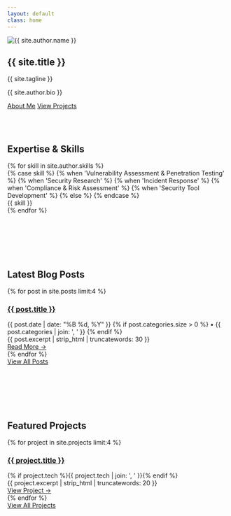 ```yaml
---
layout: default
class: home
---
```


<section class="hero">
  <div class="hero-content">
    <img src="{{ '/images/profile.svg' | prepend: site.baseurl }}" alt="{{ site.author.name }}" class="hero-image">
    <h1 class="hero-title">{{ site.title }}</h1>
    <p class="hero-tagline">{{ site.tagline }}</p>
    <p class="hero-description">{{ site.author.bio }}</p>
    <div class="hero-buttons">
      <a href="{{ '/about/' | prepend: site.baseurl }}" class="btn btn-primary">About Me</a>
      <a href="{{ '/projects/' | prepend: site.baseurl }}" class="btn btn-secondary">View Projects</a>
    </div>
  </div>
</section>

<section class="wrapper">
  <div style="padding: 3rem 0;">
    <h2 class="text-center mb-4">Expertise & Skills</h2>
    <div class="skills-grid">
      {% for skill in site.author.skills %}
      <div class="skill-item">
        <div class="skill-icon">
          {% case skill %}
            {% when 'Vulnerability Assessment & Penetration Testing' %}
              <i class="fas fa-shield-alt"></i>
            {% when 'Security Research' %}
              <i class="fas fa-search"></i>
            {% when 'Incident Response' %}
              <i class="fas fa-ambulance"></i>
            {% when 'Compliance & Risk Assessment' %}
              <i class="fas fa-clipboard-check"></i>
            {% when 'Security Tool Development' %}
              <i class="fas fa-tools"></i>
            {% else %}
              <i class="fas fa-code"></i>
          {% endcase %}
        </div>
        <div class="skill-name">{{ skill }}</div>
      </div>
      {% endfor %}
    </div>
  </div>
</section>

<section class="wrapper">
  <div style="padding: 3rem 0;">
    <h2 class="text-center mb-4">Latest Blog Posts</h2>
    <div class="grid grid-2">
      {% for post in site.posts limit:4 %}
      <article class="card">
        <h3 class="card-title">
          <a href="{{ post.url | prepend: site.baseurl }}">{{ post.title }}</a>
        </h3>
        <div class="card-meta">
          {{ post.date | date: "%B %d, %Y" }}
          {% if post.categories.size > 0 %}
            • {{ post.categories | join: ', ' }}
          {% endif %}
        </div>
        <div class="card-excerpt">
          {{ post.excerpt | strip_html | truncatewords: 30 }}
        </div>
        <a href="{{ post.url | prepend: site.baseurl }}" class="card-link">Read More →</a>
      </article>
      {% endfor %}
    </div>
    <div class="text-center mt-4">
      <a href="{{ '/blog/' | prepend: site.baseurl }}" class="btn btn-secondary">View All Posts</a>
    </div>
  </div>
</section>

<section class="wrapper">
  <div style="padding: 3rem 0;">
    <h2 class="text-center mb-4">Featured Projects</h2>
    <div class="grid grid-2">
      {% for project in site.projects limit:4 %}
      <article class="card">
        <h3 class="card-title">
          <a href="{{ project.url | prepend: site.baseurl }}">{{ project.title }}</a>
        </h3>
        <div class="card-meta">
          {% if project.tech %}{{ project.tech | join: ', ' }}{% endif %}
        </div>
        <div class="card-excerpt">
          {{ project.excerpt | strip_html | truncatewords: 20 }}
        </div>
        <a href="{{ project.url | prepend: site.baseurl }}" class="card-link">View Project →</a>
      </article>
      {% endfor %}
    </div>
    <div class="text-center mt-4">
      <a href="{{ '/projects/' | prepend: site.baseurl }}" class="btn btn-secondary">View All Projects</a>
    </div>
  </div>
</section>
